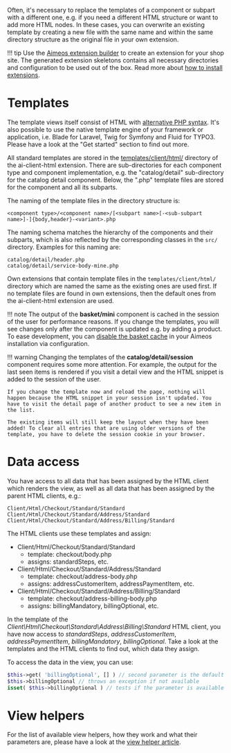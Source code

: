 Often, it's necessary to replace the templates of a component or subpart with a different one, e.g. if you need a different HTML structure or want to add more HTML nodes. In these cases, you can overwrite an existing template by creating a new file with the same name and within the same directory structure as the original file in your own extension.

!!! tip
    Use the [Aimeos extension builder](https://aimeos.org/extensions) to create an extension for your shop site. The generated extension skeletons contains all necessary directories and configuration to be used out of the box. Read more about [how to install extensions](../../developer/extensions.md).

# Templates

The template views itself consist of HTML with [alternative PHP syntax](https://php.net/manual/en/control-structures.alternative-syntax.php). It's also possible to use the native template engine of your framework or application, i.e. Blade for Laravel, Twig for Symfony and Fluid for TYPO3. Please have a look at the "Get started" section to find out more.

All standard templates are stored in the [templates/client/html/](https://github.com/aimeos/ai-client-html/tree/master/templates/client/html) directory of the ai-client-html extension. There are sub-directories for each component type and component implementation, e.g. the "catalog/detail" sub-directory for the catalog detail component. Below, the ".php" template files are stored for the component and all its subparts.

The naming of the template files in the directory structure is:
```
<component type>/<component name>/[<subpart name>[-<sub-subpart name>]-]{body,header}-<variant>.php
```

The naming schema matches the hierarchy of the components and their subparts, which is also reflected by the corresponding classes in the `src/` directory. Examples for this naming are:

```
catalog/detail/header.php
catalog/detail/service-body-mine.php
```

Own extensions that contain template files in the `templates/client/html/` directory which are named the same as the existing ones are used first. If no template files are found in own extensions, then the default ones from the ai-client-html extension are used.

!!! note
    The output of the **basket/mini** component is cached in the session of the user for performance reasons. If you change the templates, you will see changes only after the component is updated e.g. by adding a product. To ease development, you can [disable the basket cache](../../config/client-html/basket-cache.md#enable) in your Aimeos installation via configuration.

!!! warning
    Changing the templates of the **catalog/detail/session** component requires some more attention. For example, the output for the last seen items is rendered if you visit a detail view and the HTML snippet is added to the session of the user.

    If you change the template now and reload the page, nothing will happen because the HTML snippet in your session isn't updated. You have to visit the detail page of another product to see a new item in the list.

    The existing items will still keep the layout when they have been added! To clear all entries that are using older versions of the template, you have to delete the session cookie in your browser.

# Data access

You have access to all data that has been assigned by the HTML client which renders the view, as well as all data that has been assigned by the parent HTML clients, e.g.:

```
Client/Html/Checkout/Standard/Standard
Client/Html/Checkout/Standard/Address/Standard
Client/Html/Checkout/Standard/Address/Billing/Standard
```

The HTML clients use these templates and assign:

* Client/Html/Checkout/Standard/Standard
    * template: checkout/body.php
    * assigns: standardSteps, etc.
* Client/Html/Checkout/Standard/Address/Standard
    * template: checkout/address-body.php
    * assigns: addressCustomerItem, addressPaymentItem, etc.
* Client/Html/Checkout/Standard/Address/Billing/Standard
    * template: checkout/address-billing-body.php
    * assigns: billingMandatory, billingOptional, etc.

In the template of the *Client\Html\Checkout\Standard\Address\Billing\Standard* HTML client, you have now access to *standardSteps*, *addressCustomerItem*, *addressPaymentItem*, *billingMandatory*, *billingOptional*. Take a look at the templates and the HTML clients to find out, which data they assign.

To access the data in the view, you can use:

```php
$this->get( 'billingOptional', [] ) // second parameter is the default value if not available
$this->billingOptional // throws an exception if not available
isset( $this->billingOptional ) // tests if the parameter is available
```

# View helpers

For the list of available view helpers, how they work and what their parameters are, please have a look at the [view helper article](../../infrastructure/view.md).
